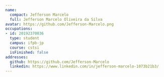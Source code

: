 ```yaml
---
name:
  compact: Jefferson Marcelo
  full: Jefferson Marcelo Oliveira da Silva
avatar: https://github.com/Jefferson-Marcelo.png
occupations:
- id: 20192370036
  type: student
  campus: ifpb-jp
  course: cstsi
  isFinished: false
addresses:
  github: https://github.com/Jefferson-Marcelo
  linkedin: https://www.linkedin.com/in/jefferson-marcelo-1073b21b3/
---
```

